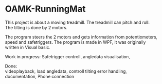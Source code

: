 OAMK-RunningMat
===============
This project is about a moving treadmill. 
The treadmill can pitch and roll. The tilting is done by 2 motors. 

The program steers the 2 motors and gets information from potentiometers, speed and safetriggers. 
The program is made in WPF, it was originally written in Visual basic. 

Work in progress: 
                  Safetrigger controll,
                  angledata visualisation, 
                  
Done:         
                  videoplayback, 
                  load angledata,
                  controll tilting
                  error handling, 
                  documentation,
                  Phone connection
                  
                  
                  
